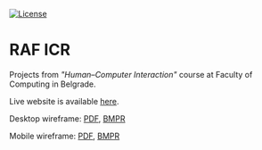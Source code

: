 [![License](https://img.shields.io/badge/License-Apache%202.0-blue.svg)](https://opensource.org/licenses/Apache-2.0)

# RAF ICR

Projects from *"Human–Computer Interaction"* course at Faculty of Computing in Belgrade.

Live website is available [here](https://jelic98.github.io/raf_icr/home.html).

Desktop wireframe: [PDF](https://github.com/jelic98/raf_icr/blob/master/wireframe/desktop.pdf), [BMPR](https://github.com/jelic98/raf_icr/blob/master/wireframe/desktop.bmpr)

Mobile wireframe: [PDF](https://github.com/jelic98/raf_icr/blob/master/wireframe/mobile.pdf), [BMPR](https://github.com/jelic98/raf_icr/blob/master/wireframe/mobile.bmpr)
